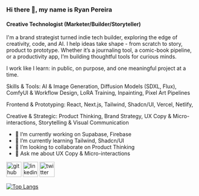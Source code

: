 ### Hi there 👋, my name is Ryan Pereira
#### Creative Technologist (Marketer/Builder/Storyteller)

I'm a brand strategist turned indie tech builder, exploring the edge of creativity, code, and AI. I help ideas take shape - from scratch to story, product to prototype.
Whether it’s a journaling tool, a comic-book pipeline, or a productivity app, I’m building thoughtful tools for curious minds.

I work like I learn: in public, on purpose, and one meaningful project at a time.

Skills & Tools: AI & Image Generation, Diffusion Models (SDXL, Flux), ComfyUI & Workflow Design, LoRA Training, Inpainting, Pixel Art Pipelines

Frontend & Prototyping: React, Next.js, Tailwind, Shadcn/UI, Vercel, Netlify,

Creative & Strategic: Product Thinking, Brand Strategy, UX Copy & Micro-interactions, Storytelling & Visual Communication

- 🔭 I’m currently working on Supabase, Firebase 
- 🌱 I’m currently learning Tailwind, Shadcn/UI 
- 👯 I’m looking to collaborate on Product Thinking 
- 💬 Ask me about UX Copy & Micro-interactions 


[<img src='https://cdn.jsdelivr.net/npm/simple-icons@3.0.1/icons/github.svg' alt='github' height='40'>](https://github.com/theryanpereira)  [<img src='https://cdn.jsdelivr.net/npm/simple-icons@3.0.1/icons/linkedin.svg' alt='linkedin' height='40'>](https://www.linkedin.com/in/ryanpereira/)  [<img src='https://cdn.jsdelivr.net/npm/simple-icons@3.0.1/icons/twitter.svg' alt='twitter' height='40'>](https://twitter.com/ryancpereira)  

[![Top Langs](https://github-readme-stats.vercel.app/api/top-langs/?username=theryanpereira)](https://github.com/anuraghazra/github-readme-stats)

